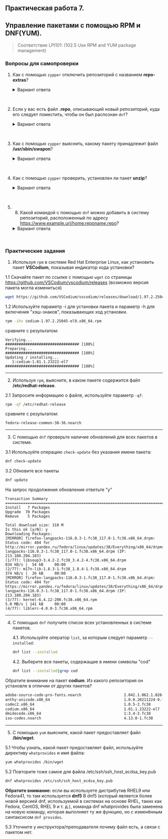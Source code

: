 ## Практическая работа 7. 
## Управление пакетами с помощью RPM и DNF(YUM).

> Соответствие LPI101: (102.5 Use RPM and YUM package management)

### Вопросы для самопроверки

1. Как с помощью `zypper` отключить репозиторий с названием **repo-extras**? 
    <details>
    <summary>Вариант ответа</summary>

    Для изменения параметров репозитория используйте операцию `modifyrepo`, а для его отключения - параметр `-d`: 
    ```sh
    zypper modifyrepo -d repo-extras
    ```
    
    </details>
<br> 


2. Если у вас есть файл **.repo**, описывающий новый репозиторий, куда его следует поместить, чтобы он был распознан `dnf`? 
    <details>
    <summary>Вариант ответа</summary>

    Файлы **.repo** для DNF следует поместить в то же место, которое используется YUM, внутри **/etc/yum.repos.d/**.
    
    </details>
<br> 

3. Как с помощью `zypper` выяснить, какому пакету принадлежит файл **/usr/sbin/swapon**? 
    <details>
    <summary>Вариант ответа</summary>

    Используйте оператор `se` (`search`) и параметр `--provides`: 

    ```sh
    zypper se --provides /usr/sbin/swapon
    ```
    
    </details>
<br> 

4.  Как с помощью `zypper` проверить, установлен ли пакет **unzip**? 
    <details>
    <summary>Вариант ответа</summary>

    Необходимо выполнить поиск (`se`) по установленным (`-i`) пакетам: 

    ```sh
    zypper se -i unzip
    ```
    
    </details>
<br> 

5. 8. Какой командой с помощью `dnf` можно добавить в систему репозиторий, расположенный по адресу https://www.example.url/home:reponame.repo? 

    <details>
    <summary>Вариант ответа</summary>

    Работа с репозиториями - это "изменение конфигурации", поэтому используйте `config-manager` и параметр `--add_repo`: 

    ```sh
    dnf config-manager --add_repo https://www.example.url/home:reponame.repo
    ```
    
    </details>
<br> 


### Практические задания

1. Используя `rpm` в системе Red Hat Enterprise Linux, как установить пакет **VSCodium**, показывая индикатор хода установки? 

1.1 Скачайте пакет по ссылке с помощью `wget` со страницы https://github.com/VSCodium/vscodium/releases (возможно версия пакета могла измениться)
```sh
wget https://github.com/VSCodium/vscodium/releases/download/1.97.2.25045/codium-1.97.2.25045-el9.x86_64.rpm
```

1.2 Используйте параметр -i для установки пакета и параметр -h для включения "хэш-знаков", показывающих ход установки. 
```sh
rpm -ihv codium-1.97.2.25045-el9.x86_64.rpm
```

сравните с результатом:
```console
Verifying...                          ################################# [100%]
Preparing...                          ################################# [100%]
Updating / installing...
   1:codium-1.81.1.23222-el7          ################################# [100%]
```

---
2. Используя `rpm`, выясните, в каком пакете содержится файл **/etc/redhat-release**. 

2.1 Запросите информацию о файле, используйте параметр `-qf`: 
```sh
rpm -qf /etc/redhat-release
```

сравните с результатом:
```console
fedora-release-common-38-36.noarch
```

---
3. C помощью `dnf` проверьте наличие обновлений для всех пакетов в системе.

3.1 Используйте операцию `check-update` без указания имени пакета: 
```sh
dnf check-update
```

3.2 Обновите все пакеты
```sh
dnf update
```
 На запрос продолжения обновления ответьте "y"
 ```console
 Transaction Summary
========================================================================================================================================
Install   7 Packages
Upgrade  70 Packages
Remove    5 Packages

Total download size: 310 M
Is this ok [y/N]: y
Downloading Packages:
[MIRROR] firefox-langpacks-116.0.3-1.fc38_117.0-1.fc38.x86_64.drpm: Status code: 404 for http://mirror.yandex.ru/fedora/linux/updates/38/Everything/x86_64/drpms/firefox-langpacks-116.0.3-1.fc38_117.0-1.fc38.x86_64.drpm (IP: 213.180.204.183)
(1/77): libsoup3-3.4.2-2.fc38_3.4.2-4.fc38.x86_64.drpm                                                  834 kB/s |  54 kB     00:00
(2/77): m17n-lib-1.8.3-1.fc38_1.8.4-1.fc38.x86_64.drpm                                                  374 kB/s |  26 kB     00:00
[MIRROR] firefox-langpacks-116.0.3-1.fc38_117.0-1.fc38.x86_64.drpm: Status code: 404 for https://mirror.yandex.ru/fedora/linux/updates/38/Everything/x86_64/drpms/firefox-langpacks-116.0.3-1.fc38_117.0-1.fc38.x86_64.drpm (IP: 213.180.204.183)
(3/77): kernel-6.4.12-200.fc38.x86_64.rpm                                                               5.0 MB/s | 141 kB     00:00
(4/77): liblerc-4.0.0-3.fc38.x86_64.rpm                  
 ```

---
4. C помощью `dnf` получите список всех установленных в системе пакетов. 

    4.1. Используйте оператор `list`, за которым следует параметр `--installed`: 

    ```sh
    dnf list --installed
    ```

    4.2. Выберите все пакеты, содержащие в имени символы "cod"

    ```sh
    dnf list --installed|grep cod
    ```

Обратите внимание на пакет **codium**. Из какого репозитория он установле в отличии от других пакетов?

```sh
adobe-source-code-pro-fonts.noarch                   2.042.1.062.1.026-2.fc38           @updates
anthy-unicode.x86_64                                 1.0.0.20211224-9.fc38              @fedora
codec2.x86_64                                        1.0.5-2.fc38                       @fedora
codium.x86_64                                        1.81.1.23222-el7                   @@System
dmidecode.x86_64                                     1:3.4-3.fc38                       @fedora
iso-codes.noarch                                     4.13.0-1.fc38                      @fedora
```

---
5. С помощью `yum` выясните, какой пакет предоставляет файл **/bin/wget**. 

5.1 Чтобы узнать, какой пакет предоставляет файл, используйте директиву `whatprovides` и имя файла: 

```sh
yum whatprovides /bin/wget
```

5.2 Повторите тоже самое для файла /etc/ssh/ssh_host_ecdsa_key.pub
```sh
dnf whatprovides /etc/ssh/ssh_host_ecdsa_key.pub
```
**Обратите внимание:** если вы используете дистрибутив RHEL9 или Fedora41, то там используется **dnf5**
В dnf5 (который является более новой версией dnf, используемой в системах на основе RHEL, таких как Fedora, CentOS, RHEL 9 и т. д.), команда dnf whatprovides была заменена на новую команду, которая выполняет ту же функцию, но с изменённым синтаксисом `dnf provides`.

5.3 Уточните у инструктора/преподавателя почему файл есть, а связи с пакетом нет.
